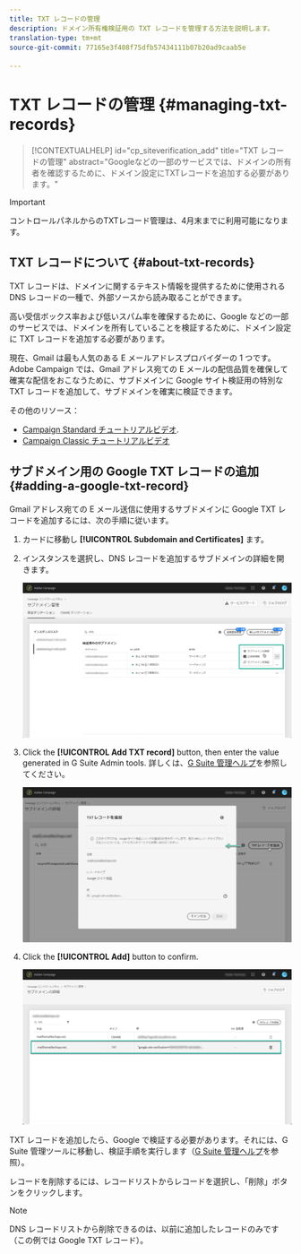 ```yaml
---
title: TXT レコードの管理
description: ドメイン所有権検証用の TXT レコードを管理する方法を説明します。
translation-type: tm+mt
source-git-commit: 77165e3f408f75dfb57434111b07b20ad9caab5e

---
```



# TXT レコードの管理 {#managing-txt-records}

>[!CONTEXTUALHELP]
>id="cp_siteverification_add"
>title="TXT レコードの管理"
>abstract="Googleなどの一部のサービスでは、ドメインの所有者を確認するために、ドメイン設定にTXTレコードを追加する必要があります。"

>[!IMPORTANT]
>
>コントロールパネルからのTXTレコード管理は、4月末までに利用可能になります。

## TXT レコードについて {#about-txt-records}

TXT レコードは、ドメインに関するテキスト情報を提供するために使用される DNS レコードの一種で、外部ソースから読み取ることができます。

高い受信ボックス率および低いスパム率を確保するために、Google などの一部のサービスでは、ドメインを所有していることを検証するために、ドメイン設定に TXT レコードを追加する必要があります。

現在、Gmail は最も人気のある E メールアドレスプロバイダーの 1 つです。Adobe Campaign では、Gmail アドレス宛ての E メールの配信品質を確保して確実な配信をおこなうために、サブドメインに Google サイト検証用の特別な TXT レコードを追加して、サブドメインを確実に検証できます。

その他のリソース：

* [Campaign Standard チュートリアルビデオ](https://docs.adobe.com/content/help/en/campaign-standard-learn/tutorials/administrating/control-panel/google-txt-record-management.html).
* [Campaign Classic チュートリアルビデオ](https://docs.adobe.com/content/help/en/campaign-standard-learn/tutorials/administrating/control-panel/google-txt-record-management.html)

## サブドメイン用の Google TXT レコードの追加 {#adding-a-google-txt-record}

Gmail アドレス宛ての E メール送信に使用するサブドメインに Google TXT レコードを追加するには、次の手順に従います。

1. カードに移動し **[!UICONTROL Subdomain and Certificates]** ます。

1. インスタンスを選択し、DNS レコードを追加するサブドメインの詳細を開きます。

   ![](assets/txt_subdomaindetails.png)

1. Click the **[!UICONTROL Add TXT record]** button, then enter the value generated in G Suite Admin tools. 詳しくは、[G Suite 管理ヘルプ](https://support.google.com/a/answer/183895)を参照してください。

   ![](assets/txt_addtxt.png)

1. Click the **[!UICONTROL Add]** button to confirm.

   ![](assets/txt_txtadded.png)

TXT レコードを追加したら、Google で検証する必要があります。それには、G Suite 管理ツールに移動し、検証手順を実行します（[G Suite 管理ヘルプ](https://support.google.com/a/answer/183895)を参照）。

レコードを削除するには、レコードリストからレコードを選択し、「削除」ボタンをクリックします。

>[!NOTE]
>
>DNS レコードリストから削除できるのは、以前に追加したレコードのみです（この例では Google TXT レコード）。



